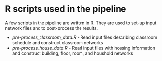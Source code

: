 # R scripts used in the pipeline

A few scripts in the pipeline are written in R. They are used to set-up input network files and to post-process the results.

* *pre-process_classroom_data.R* - Read input files describing classroom schedule and construct classroom networks
* *pre-process_house_data.R* - Read input files with housing information and construct building, floor, room, and houshold networks
